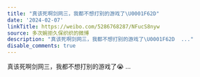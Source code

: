 ```yaml
---
title: "真该死啊剑网三，我都不想打别的游戏了\U0001F62D"
date: '2024-02-07'
linkTitle: https://weibo.com/5286768287/NFucS8nyw
source: 多次婉拒久保织织的微博
description: "真该死啊剑网三，我都不想打别的游戏了\U0001F62D  ..."
disable_comments: true
---
```

真该死啊剑网三，我都不想打别的游戏了😭  ...